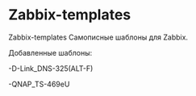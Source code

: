 # Zabbix-templates
Zabbix-templates
Самописные шаблоны для Zabbix.

Добавленные шаблоны:

-D-Link_DNS-325(ALT-F)

-QNAP_TS-469eU
